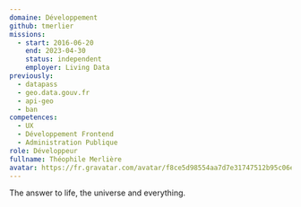 ```yaml
---
domaine: Développement
github: tmerlier
missions:
  - start: 2016-06-20
    end: 2023-04-30
    status: independent
    employer: Living Data
previously:
  - datapass
  - geo.data.gouv.fr
  - api-geo
  - ban
competences:
  - UX
  - Développement Frontend
  - Administration Publique
role: Développeur
fullname: Théophile Merlière
avatar: https://fr.gravatar.com/avatar/f8ce5d98554aa7d7e31747512b95c06e?size=512
---
```

The answer to life, the universe and everything.
